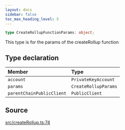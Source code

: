 ```yaml
---
layout: docs
sidebar: false
toc_max_heading_level: 5
---
```


```ts
type CreateRollupFunctionParams: object;
```

This type is for the params of the createRollup function

## Type declaration

| Member | Type |
| :------ | :------ |
| `account` | `PrivateKeyAccount` |
| `params` | `CreateRollupParams` |
| `parentChainPublicClient` | `PublicClient` |

## Source

[src/createRollup.ts:74](https://github.com/OffchainLabs/arbitrum-orbit-sdk/blob/9d5595a042e42f7d6b9af10a84816c98ea30f330/src/createRollup.ts#L74)
